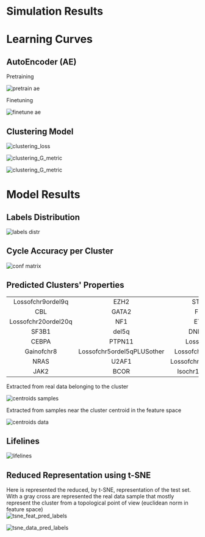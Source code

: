
Simulation Results
==================

Learning Curves
===============

AutoEncoder (AE)
----------------
  
Pretraining  

![pretrain ae](pretrain_ae_history.png?raw=true)
  
Finetuning  

![finetune ae](finetune_ae_history.png?raw=true)

Clustering Model
----------------
  
![clustering_loss](clustering_loss.png?raw=true)
  
![clustering_G_metric](clustering_G_metric.png?raw=true)
  
![clustering_G_metric](clustering_tol_ca_metrics.png?raw=true)

Model Results
=============

Labels Distribution
-------------------
  
![labels distr](labels_distribution.png?raw=true)

Cycle Accuracy per Cluster
--------------------------
  
![conf matrix](conf_matrix_cycle_accuracy.png?raw=true)

Predicted Clusters' Properties
------------------------------

||||||
| :---: | :---: | :---: | :---: | :---: |
|Lossofchr9ordel9q|EZH2|STAG2|Lossofchr13ordel13q|idicXq13|
|CBL|GATA2|FLT3|TET2|ASXL1|
|Lossofchr20ordel20q|NF1|ETV6|Lossofchr12ordel12port12p|NPM1|
|SF3B1|del5q|DNMT3A|PHF6|SRSF2|
|CEBPA|PTPN11|LossofchrY|WT1|KRAS|
|Gainofchr8|Lossofchr5ordel5qPLUSother|Lossofchr7ordel7q|KIT|IDH1|
|NRAS|U2AF1|Lossofchr11ordel11q|IDH2|RUNX1|
|JAK2|BCOR|Isochr17qort17p|TP53|ZRSR2|
  
Extracted from real data belonging to the cluster
  
![centroids samples](data_pred_imgs.png?raw=true)
  
Extracted from samples near the cluster centroid in the feature space
  
![centroids data](samples_pred_imgs.png?raw=true)

Lifelines
---------
  
![lifelines](lifelines.png?raw=true)

Reduced Representation using t-SNE
----------------------------------


Here is represented the reduced, by t-SNE, representation of the test set. With a gray cross are represented the real 
data sample that mostly represent the cluster from a topological point of view (euclidean norm in feature space)  
![tsne_feat_pred_labels](tsne_feat_pred_labels.png?raw=true)
  
![tsne_data_pred_labels](tsne_data_pred_labels.png?raw=true)
